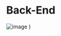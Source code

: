 # Back-End
![image](https://user-images.githubusercontent.com/115594555/228346035-dd098106-f4c0-4c95-9047-4547d8d84f09.png)
)
